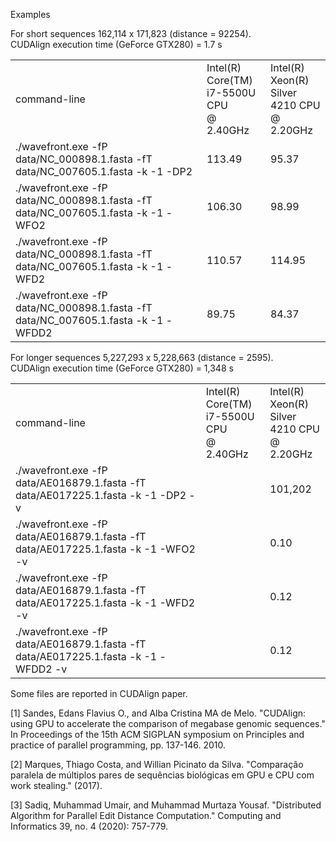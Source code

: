 Examples

For short sequences 162,114 x 171,823 (distance = 92254).<br/>
CUDAlign execution time (GeForce GTX280) = 1.7 s 

<table>
  <tr><td>command-line</td><td>Intel(R) Core(TM) <br/>i7-5500U CPU<br/> @ 2.40GHz</td><td>Intel(R) Xeon(R)<br/> Silver 4210 CPU <br/>@ 2.20GHz</td></tr>
  <tr><td>./wavefront.exe -fP data/NC_000898.1.fasta -fT data/NC_007605.1.fasta -k -1 -DP2</td><td>113.49</td><td>95.37</td></tr> 
  <tr><td>./wavefront.exe -fP data/NC_000898.1.fasta -fT data/NC_007605.1.fasta -k -1 -WFO2</td><td>106.30</td><td>98.99</td></tr>
  <tr><td>./wavefront.exe -fP data/NC_000898.1.fasta -fT data/NC_007605.1.fasta -k -1 -WFD2</td><td>110.57</td><td>114.95</td></tr>
  <tr><td>./wavefront.exe -fP data/NC_000898.1.fasta -fT data/NC_007605.1.fasta -k -1 -WFDD2</td><td>89.75</td><td>84.37</td></tr>
</table>


For longer sequences 5,227,293 x 5,228,663 (distance = 2595).<br/>
CUDAlign execution time (GeForce GTX280) = 1,348 s

<table>
  <tr><td>command-line</td><td>Intel(R) Core(TM) <br/>i7-5500U CPU<br/> @ 2.40GHz</td><td>Intel(R) Xeon(R)<br/> Silver 4210 CPU <br/>@ 2.20GHz</td></tr>
  <tr><td>./wavefront.exe -fP data/AE016879.1.fasta -fT data/AE017225.1.fasta -k -1 -DP2 -v</td><td></td><td>101,202</td></tr>
  <tr><td>./wavefront.exe -fP data/AE016879.1.fasta -fT data/AE017225.1.fasta -k -1 -WFO2 -v</td><td></td><td>0.10</td></tr>
  <tr><td>./wavefront.exe -fP data/AE016879.1.fasta -fT data/AE017225.1.fasta -k -1 -WFD2 -v</td><td></td><td>0.12</td></tr>
  <tr><td>./wavefront.exe -fP data/AE016879.1.fasta -fT data/AE017225.1.fasta -k -1 -WFDD2 -v</td><td></td><td>0.12</td></tr>
</table>

Some files are reported in CUDAlign paper.

[1] Sandes, Edans Flavius O., and Alba Cristina MA de Melo. "CUDAlign: using GPU to accelerate the comparison of megabase genomic sequences." In Proceedings of the 15th ACM SIGPLAN symposium on Principles and practice of parallel programming, pp. 137-146. 2010.

[2] Marques, Thiago Costa, and Willian Picinato da Silva. "Comparação paralela de múltiplos pares de sequências biológicas em GPU e CPU com work stealing." (2017).

[3] Sadiq, Muhammad Umair, and Muhammad Murtaza Yousaf. "Distributed Algorithm for Parallel Edit Distance Computation." Computing and Informatics 39, no. 4 (2020): 757-779.

